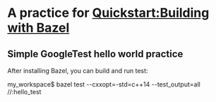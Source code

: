 # A practice for [Quickstart:Building with Bazel](https://google.github.io/googletest/quickstart-bazel.html)
## Simple GoogleTest hello world practice
After installing Bazel, you can build and run test:

my_workspace$ bazel test --cxxopt=-std=c++14 --test_output=all //:hello_test
